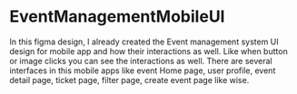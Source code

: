 # EventManagementMobileUI
In this figma design, I already created the Event management system UI design for mobile app and how their interactions as well. Like when button or image clicks you can see the interactions as well. There are several interfaces in this mobile apps like event Home page, user profile, event detail page, ticket page, filter page, create event page like wise.
